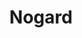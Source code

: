 ---
title: Nogard
link: nogard
short_description: A Minecraft network featuring 4 types of gameplay, a ranking system, gadgets, currency, and more
description: Nogard is a Minecraft network that features Skyblock, Survival, Prison Mines, and Parkour. It's been around since 2015, and although it's still fairly small, it has matured quite a bit since it first started. Each server on the network is rented through a company and connected via Bungeecord. Most plugins used on the network were found for free on the <a href="https://spigotmc.org" target="_blank">Spigot website</a>, with all of the configuration files modified to fit the theme of the server and some open source plugins having been modified. 2 plugins for Prison were custom made. The website is a custom theme built on top of the <a href="https://namelessmc.com" target="_blank">NamelessMC</a> software and the network store is built with <a href="https://craftingstore.net" target="_blank">CraftingStore</a>. The network also utilizes many different social media platforms, such as <a href="https://nogard.us/twitter" target="_blank">Twitter</a>, <a href="https://nogard.us/discord" target="_blank">Discord</a>, and <a href="https://nogard.us/plugdj" target="_blank">PlugDJ</a>. All of these platforms, including the site Forum and the network itself, are moderated by the Nogard staff team.<br><br>The network recently received a complete overhaul for the Minecraft 1.16 update. Everything was re-created for 1.16 and configured from scratch, including maps built by <a href="https://bucketmuncher.meowso.me" target="_blank">BucketMuncher</a>, 2 custom created plugins, and plugins found on the Spigot website. A few open-source plugins were modified and the changes made have since been added to the official releases of those plugins. All player data was reset, and donators received the equivilant of their previous purchases on the new update. We hope this new update is enjoyable for both current and new players. To learn more about what's new, <a href="https://nogard.us/forum/view/4-news/" target="_blank">you can click here to read more</a>.
dates: {
    updated: Sep 2020,
    released: Jul 2015
}
technologies: [Java, Configuration files, NamelessMC, CraftingStore]
links: [
    {
        title: Website,
        link: https://nogard.us
    },
    {
        title: CraftingStore Website,
        link: https://store.nogard.us
    },
    {
        title: Discord Server,
        link: https://nogard.us/discord
    }
]
headerImage: nogard1.png
images: [nogard2.png, nogard3.png, nogard4.png]
color: ["#7939A3", "#1F3362"]
---